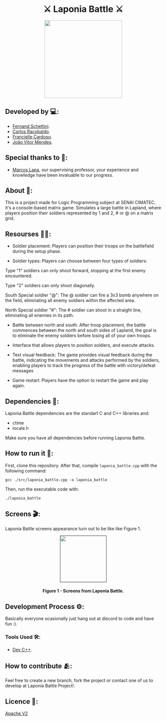 <h1 align="center">⚔️ Laponia Battle ⚔️</h1>

<div align="center">
	<a href="link_for_webite">
	<img height = "250em" src = "https://github.com/FernandoSchett/laponia_battle/assets/80331486/48511508-6b1a-497f-8c09-77a59db9d240" />
    </a>
</div>

## Developed by 💻:
- [Fernand Schettini](https://github.com/FernandoSchett).
- [Carlos Racobaldo](https://github.com/CarlosRacobaldo1).
- [Francielle Cardoso]().
- [João Vitor Mendes](https://github.com/juauzitor).

## Special thanks to 🥰:
- [Marcos Lapa](https://github.com/marcoslapa), our supervising professor, your experience and knowledge have been invaluable to our progress.

## About 🤔:

This is a project made for Logic Programming subject at SENAI CIMATEC, it's a console-based matrix game: Simulates a large battle in Lapland, where players position their soldiers represented by 1 and 2, # or @ on a matrix grid.

## Resourses 🧑‍🔬:

- Soldier placement: Players can position their troops on the battlefield during the setup phase.

- Soldier types: Players can choose between four types of soldiers: 

Type "1" soldiers can only shoot forward, stopping at the 
first enemy encountered.

Type "2" soldiers can only shoot diagonally.

South Special soldier "@": The @ soldier can fire a 3x3 bomb anywhere on the field, eliminating all enemy soldiers within the affected area.

North Special soldier "#": The # soldier can shoot in a straight line, eliminating all enemies in its path.

- Battle between north and south: After troop placement, the battle commences between the north and south sides of Lapland, the goal is to eliminate the enemy soldiers before losing all of your own troops.

- Interface that allows players to position soldiers, and execute attacks.

- Text visual feedback: The game provides visual feedback during the battle, indicating the movements and attacks performed by the soldiers, enabling players to track the progress of the battle with victory/defeat messages

- Game restart: Players have the option to restart the game and play again.

## Dependencies 🚚:

Laponia Battle dependencies are the standart C and C++ libraries and: 

- ctime 
- locale.h

Make sure you have all dependencies before running Laponia Battle.

## How to run it 🏃:

First, clone this repository. After that, compile ```laponia_battle.cpp``` with the following command:

    gcc ./src/laponia_battle.cpp -o laponia_battle

Then, run the executable code with:

	./laponia_battle

## Screens 🎬:

Laponia Battle screens appearance turn out to be like like Figure 1.

<div align="center">
	<a href="">
	<img height = "150em" src = "https://github.com/FernandoSchett/laponia_battle/assets/80331486/7873d25a-cea6-4120-8cc2-1da32e332eae" />
    </a>
</div>
<h4 align="center">Figure 1 - Screens from Laponia Battle. </h4>

## Development Process ⚙️:

Basically everyone ocasionally just hang out at discord to code and have fun :).

### Tools Used 🛠️: 

- [Dev C++](https://www.bloodshed.net).

## How to contribute 🫂:

Feel free to create a new branch, fork the project or contact one of us to develop at Laponia Battle Project!.

## Licence 📜:

[Apache V2](https://choosealicense.com/licenses/apache-2.0/)
